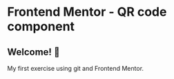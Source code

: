 # Frontend Mentor - QR code component

## Welcome! 👋

My first exercise using git and Frontend Mentor.
